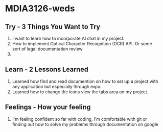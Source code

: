 # MDIA3126-weds

## Try - 3 Things You Want to Try

1. I want to learn how to incorporate AI chat in my project. 
2. How to implement Optical Character Recognition (OCR) API. Or some sort of legal documentation review
3. 

## Learn - 2 Lessons Learned

1. Learned how find and read documention on how to set up a project with any application but especially through expo.
2. Learned how to change the icons view the tabs area on my project.

## Feelings - How your feeling

1. I'm feeling confident so far with coding, I'm comfortable with git or finding out how to solve my problems through documentation on google
